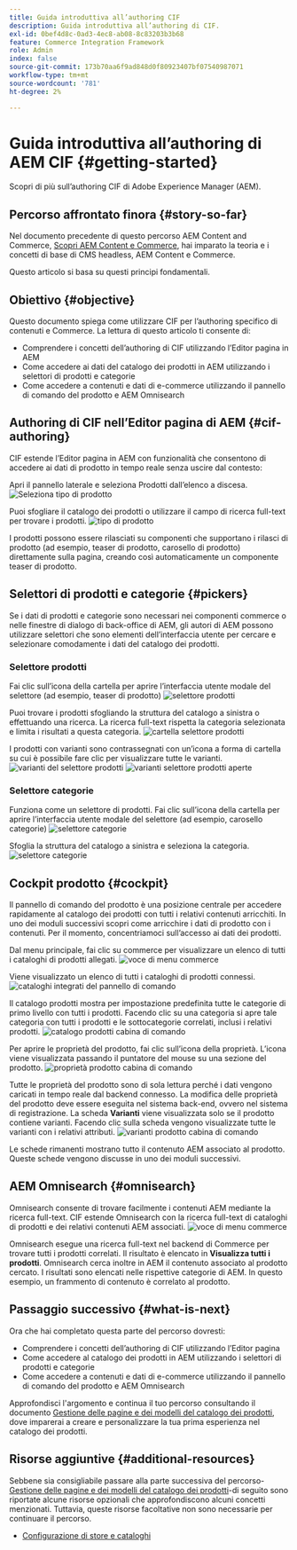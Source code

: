 ```yaml
---
title: Guida introduttiva all’authoring CIF
description: Guida introduttiva all’authoring di CIF.
exl-id: 0bef4d8c-0ad3-4ec8-ab08-8c83203b3b68
feature: Commerce Integration Framework
role: Admin
index: false
source-git-commit: 173b70aa6f9ad848d0f80923407bf07540987071
workflow-type: tm+mt
source-wordcount: '781'
ht-degree: 2%

---
```


# Guida introduttiva all’authoring di AEM CIF {#getting-started}

Scopri di più sull’authoring CIF di Adobe Experience Manager (AEM).

## Percorso affrontato finora {#story-so-far}

Nel documento precedente di questo percorso AEM Content and Commerce, [Scopri AEM Content e Commerce](/help/commerce-cloud/introduction.md), hai imparato la teoria e i concetti di base di CMS headless, AEM Content e Commerce.

Questo articolo si basa su questi principi fondamentali.

## Obiettivo {#objective}

Questo documento spiega come utilizzare CIF per l’authoring specifico di contenuti e Commerce. La lettura di questo articolo ti consente di:

* Comprendere i concetti dell’authoring di CIF utilizzando l’Editor pagina in AEM
* Come accedere ai dati del catalogo dei prodotti in AEM utilizzando i selettori di prodotti e categorie
* Come accedere a contenuti e dati di e-commerce utilizzando il pannello di comando del prodotto e AEM Omnisearch

## Authoring di CIF nell’Editor pagina di AEM {#cif-authoring}

CIF estende l’Editor pagina in AEM con funzionalità che consentono di accedere ai dati di prodotto in tempo reale senza uscire dal contesto:

Apri il pannello laterale e seleziona Prodotti dall’elenco a discesa.
![Seleziona tipo di prodotto](assets/asset-finder-overview.png)

Puoi sfogliare il catalogo dei prodotti o utilizzare il campo di ricerca full-text per trovare i prodotti.
![tipo di prodotto](assets/asset-finder-search.png)

I prodotti possono essere rilasciati su componenti che supportano i rilasci di prodotto (ad esempio, teaser di prodotto, carosello di prodotto) direttamente sulla pagina, creando così automaticamente un componente teaser di prodotto.

## Selettori di prodotti e categorie {#pickers}

Se i dati di prodotti e categorie sono necessari nei componenti commerce o nelle finestre di dialogo di back-office di AEM, gli autori di AEM possono utilizzare selettori che sono elementi dell’interfaccia utente per cercare e selezionare comodamente i dati del catalogo dei prodotti.

### Selettore prodotti

Fai clic sull’icona della cartella per aprire l’interfaccia utente modale del selettore (ad esempio, teaser di prodotto)
![selettore prodotti](assets/product-picker-open.png)

Puoi trovare i prodotti sfogliando la struttura del catalogo a sinistra o effettuando una ricerca. La ricerca full-text rispetta la categoria selezionata e limita i risultati a questa categoria.
![cartella selettore prodotti](assets/product-picker-folders.png)

I prodotti con varianti sono contrassegnati con un’icona a forma di cartella su cui è possibile fare clic per visualizzare tutte le varianti.
![varianti del selettore prodotti](assets/product-picker-variants.png)
![varianti selettore prodotti aperte](assets/product-picker-variants-open.png)

### Selettore categorie

Funziona come un selettore di prodotti. Fai clic sull’icona della cartella per aprire l’interfaccia utente modale del selettore (ad esempio, carosello categorie)
![selettore categorie](assets/category-picker-open.png)

Sfoglia la struttura del catalogo a sinistra e seleziona la categoria.
![selettore categorie](assets/category-picker-folders.png)

## Cockpit prodotto {#cockpit}

Il pannello di comando del prodotto è una posizione centrale per accedere rapidamente al catalogo dei prodotti con tutti i relativi contenuti arricchiti. In uno dei moduli successivi scopri come arricchire i dati di prodotto con i contenuti. Per il momento, concentriamoci sull’accesso ai dati dei prodotti.

Dal menu principale, fai clic su commerce per visualizzare un elenco di tutti i cataloghi di prodotti allegati.
![voce di menu commerce](assets/commerce-menu-item.png)

Viene visualizzato un elenco di tutti i cataloghi di prodotti connessi.
![cataloghi integrati del pannello di comando](assets/cockpit-Integrated-catalogs.png)

Il catalogo prodotti mostra per impostazione predefinita tutte le categorie di primo livello con tutti i prodotti. Facendo clic su una categoria si apre tale categoria con tutti i prodotti e le sottocategorie correlati, inclusi i relativi prodotti.
![catalogo prodotti cabina di comando](assets/cockpit-product-catalog.png)

Per aprire le proprietà del prodotto, fai clic sull’icona della proprietà. L’icona viene visualizzata passando il puntatore del mouse su una sezione del prodotto.
![proprietà prodotto cabina di comando](assets/cockpit-properties.png)

Tutte le proprietà del prodotto sono di sola lettura perché i dati vengono caricati in tempo reale dal backend connesso. La modifica delle proprietà del prodotto deve essere eseguita nel sistema back-end, ovvero nel sistema di registrazione. La scheda **Varianti** viene visualizzata solo se il prodotto contiene varianti. Facendo clic sulla scheda vengono visualizzate tutte le varianti con i relativi attributi.
![varianti prodotto cabina di comando](assets/cockpit-properties-variants.png)

Le schede rimanenti mostrano tutto il contenuto AEM associato al prodotto. Queste schede vengono discusse in uno dei moduli successivi.

## AEM Omnisearch {#omnisearch}

Omnisearch consente di trovare facilmente i contenuti AEM mediante la ricerca full-text. CIF estende Omnisearch con la ricerca full-text di cataloghi di prodotti e dei relativi contenuti AEM associati.
![voce di menu commerce](assets/omnisearch.png)

Omnisearch esegue una ricerca full-text nel backend di Commerce per trovare tutti i prodotti correlati. Il risultato è elencato in **Visualizza tutti i prodotti**. Omnisearch cerca inoltre in AEM il contenuto associato al prodotto cercato. I risultati sono elencati nelle rispettive categorie di AEM. In questo esempio, un frammento di contenuto è correlato al prodotto.

## Passaggio successivo {#what-is-next}

Ora che hai completato questa parte del percorso dovresti:

* Comprendere i concetti dell’authoring di CIF utilizzando l’Editor pagina
* Come accedere al catalogo dei prodotti in AEM utilizzando i selettori di prodotti e categorie
* Come accedere a contenuti e dati di e-commerce utilizzando il pannello di comando del prodotto e AEM Omnisearch

Approfondisci l&#39;argomento e continua il tuo percorso consultando il documento [Gestione delle pagine e dei modelli del catalogo dei prodotti](catalog-templates.md), dove imparerai a creare e personalizzare la tua prima esperienza nel catalogo dei prodotti.

## Risorse aggiuntive {#additional-resources}

Sebbene sia consigliabile passare alla parte successiva del percorso-[Gestione delle pagine e dei modelli del catalogo dei prodotti](catalog-templates.md)-di seguito sono riportate alcune risorse opzionali che approfondiscono alcuni concetti menzionati. Tuttavia, queste risorse facoltative non sono necessarie per continuare il percorso.

* [Configurazione di store e cataloghi](/help/commerce-cloud/getting-started.md#catalog)

